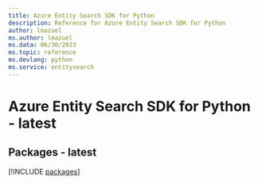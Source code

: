 ```yaml
---
title: Azure Entity Search SDK for Python
description: Reference for Azure Entity Search SDK for Python
author: lmazuel
ms.author: lmazuel
ms.data: 06/30/2023
ms.topic: reference
ms.devlang: python
ms.service: entitysearch
---
```

# Azure Entity Search SDK for Python - latest
## Packages - latest
[!INCLUDE [packages](entity-search-index.md)]